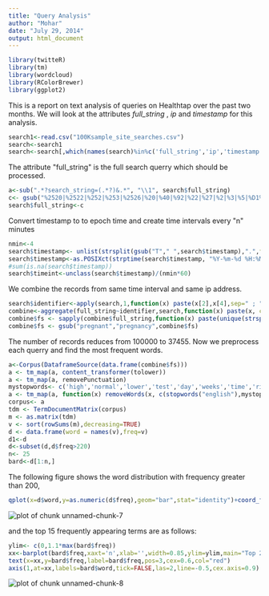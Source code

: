```yaml
---
title: "Query Analysis"
author: "Mohar"
date: "July 29, 2014"
output: html_document
---
```


```r
library(twitteR)
library(tm)
library(wordcloud)
library(RColorBrewer)
library(ggplot2)
```


This  is a report on text analysis of queries on Healthtap over the past two months. We will look at the attributes *full_string* , *ip* and *timestamp* for this analysis.



```r
search1<-read.csv("100Ksample_site_searches.csv")
search<-search1
search<-search[,which(names(search)%in%c('full_string','ip','timestamp'))]
```

The attribute "full_string" is the full search querry which should be processed.


```r
a<-sub(".*?search_string=(.*?)&.*", "\\1", search$full_string)
c<- gsub("%2520|%2522|%252|%253|%2526|%20|%40|%92|%22|%27|%2|%3|%5|%D1%85%D1%86%D0%B3"," ",a)
search$full_string<-c
```

Convert timestamp to to epoch time and create time intervals every "n" minutes


```r
nmin<-4
search$timestamp<- unlist(strsplit(gsub("T"," ",search$timestamp),".",fixed=TRUE))[2*(1:length(search$timestamp))-1]
search$timestamp<-as.POSIXct(strptime(search$timestamp, "%Y-%m-%d %H:%M:%S"))
#sum(is.na(search$timestamp))
search$timeint<-unclass(search$timestamp)/(nmin*60)
```

We combine the records from same time interval and same ip address.


```r
search$identifier<-apply(search,1,function(x) paste(x[2],x[4],sep=" ; "))
combine<-aggregate(full_string~identifier,search,function(x) paste(x, collapse = " ; ")) # combine by time stamp and ip
combine$fs <- sapply(combine$full_string,function(x) paste(unique(strsplit(x," ")[[1]]),collapse=" ") )
combine$fs <- gsub("pregnant","pregnancy",combine$fs)
```

The number of records reduces from 100000 to 37455. Now we preprocess each querry and find the most frequent words.


```r
a<-Corpus(DataframeSource(data.frame(combine$fs)))
a <- tm_map(a, content_transformer(tolower))
a <- tm_map(a, removePunctuation)
mystopwords<- c('high','normal','lower','test','day','weeks','time','right','left','periods','now','months','low','causes','bleeding','every','really','use','one','rid','old','today','side','red','make','inside','way','without','days','just','pain','will','can','like','get','taking','take','mean','long','cause',";")
a <- tm_map(a, function(x) removeWords(x, c(stopwords("english"),mystopwords)))
corpus<- a
tdm <- TermDocumentMatrix(corpus)
m <- as.matrix(tdm)
v <- sort(rowSums(m),decreasing=TRUE)
d <- data.frame(word = names(v),freq=v)
d1<-d
d<-subset(d,d$freq>220)
n<- 25
bard<-d[1:n,]
```
The following figure shows the word distribution with frequency greater than 200,

```r
qplot(x=d$word,y=as.numeric(d$freq),geom="bar",stat="identity")+coord_flip()+xlab("Words")+ylab("Frequency")+ggtitle("Frequency Distribution of Words (freq >220)")
```

![plot of chunk unnamed-chunk-7](figure/unnamed-chunk-7.png) 

and the top 15 frequently appearing terms are as follows:

```r
ylim<- c(0,1.1*max(bard$freq))
xx<-barplot(bard$freq,xaxt='n',xlab='',width=0.85,ylim=ylim,main="Top 25 Frequently Appearing Terms \n in HT Queries between Jun 12-Jul 26",ylab="Frequency")
text(x=xx,y=bard$freq,label=bard$freq,pos=3,cex=0.6,col="red")
axis(1,at=xx,labels=bard$word,tick=FALSE,las=2,line=-0.5,cex.axis=0.9)
```

![plot of chunk unnamed-chunk-8](figure/unnamed-chunk-8.png) 


